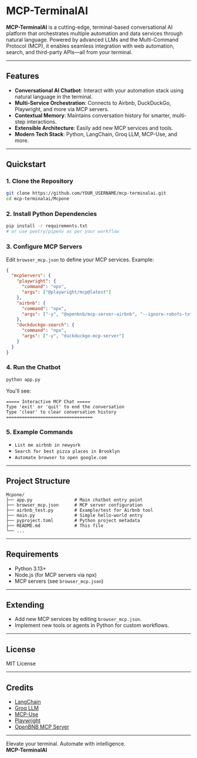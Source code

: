 # MCP-TerminalAI

**MCP-TerminalAI** is a cutting-edge, terminal-based conversational AI platform that orchestrates multiple automation and data services through natural language. Powered by advanced LLMs and the Multi-Command Protocol (MCP), it enables seamless integration with web automation, search, and third-party APIs—all from your terminal.

---

## Features

- **Conversational AI Chatbot**: Interact with your automation stack using natural language in the terminal.
- **Multi-Service Orchestration**: Connects to Airbnb, DuckDuckGo, Playwright, and more via MCP servers.
- **Contextual Memory**: Maintains conversation history for smarter, multi-step interactions.
- **Extensible Architecture**: Easily add new MCP services and tools.
- **Modern Tech Stack**: Python, LangChain, Groq LLM, MCP-Use, and more.

---

## Quickstart

### 1. Clone the Repository

```sh
git clone https://github.com/YOUR_USERNAME/mcp-terminalai.git
cd mcp-terminalai/Mcpone
```

### 2. Install Python Dependencies

```sh
pip install -r requirements.txt
# or use poetry/pipenv as per your workflow
```

### 3. Configure MCP Servers

Edit `browser_mcp.json` to define your MCP services. Example:
```json
{
  "mcpServers": {
    "playwright": {
      "command": "npx",
      "args": ["@playwright/mcp@latest"]
    },
    "airbnb": {
      "command": "npx",
      "args": ["-y", "@openbnb/mcp-server-airbnb", "--ignore-robots-txt"]
    },
    "duckduckgo-search": {
      "command": "npx",
      "args": ["-y", "duckduckgo-mcp-server"]
    }
  }
}
```

### 4. Run the Chatbot

```sh
python app.py
```

You'll see:
```
===== Interactive MCP Chat =====
Type 'exit' or 'quit' to end the conversation
Type 'clear' to clear conversation history
=================================
```

### 5. Example Commands

- `List me airbnb in newyork`
- `Search for best pizza places in Brooklyn`
- `Automate browser to open google.com`

---

## Project Structure

```
Mcpone/
├── app.py                # Main chatbot entry point
├── browser_mcp.json      # MCP server configuration
├── airbnb_test.py        # Example/test for Airbnb tool
├── main.py               # Simple hello-world entry
├── pyproject.toml        # Python project metadata
├── README.md             # This file
└── ...
```

---

## Requirements

- Python 3.13+
- Node.js (for MCP servers via npx)
- MCP servers (see `browser_mcp.json`)

---

## Extending

- Add new MCP services by editing `browser_mcp.json`.
- Implement new tools or agents in Python for custom workflows.

---

## License

MIT License

---

## Credits

- [LangChain](https://github.com/langchain-ai/langchain)
- [Groq LLM](https://groq.com/)
- [MCP-Use](https://pypi.org/project/mcp-use/)
- [Playwright](https://playwright.dev/)
- [OpenBNB MCP Server](https://github.com/openbnb/mcp-server-airbnb)

---

Elevate your terminal. Automate with intelligence.  
**MCP-TerminalAI**
